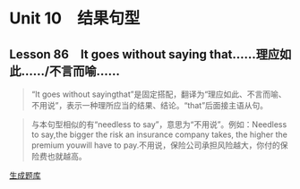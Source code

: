﻿ # Unit 10　结果句型
 ## Lesson 86　It goes without saying that……理应如此……/不言而喻……
 
> “It goes without sayingthat”是固定搭配，翻译为“理应如此、不言而喻、不用说”，表示一种理所应当的结果、结论。“that”后面接主语从句。

> 与本句型相似的有“needless to say”，意思为“不用说”。例如：Needless to say,the bigger the risk an insurance company takes, the higher the premium youwill have to pay.不用说，保险公司承担风险越大，你付的保险费也就越高。


 [生成题库](./question/f086.json)